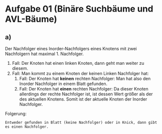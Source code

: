 # Aufgabe 01 (Binäre Suchbäume und AVL-Bäume)

## a)

Der Nachfolger eines Inorder-Nachfolgers eines Knotens mit zwei Nachfolgern hat maximal 1. Nachfolger.

1. Fall: Der Knoten hat einen linken Knoten, dann geht man weiter zu diesem.
2. Fall: Man kommt zu einem Knoten der keinen Linken Nachfolger hat:
    1. Fall: Der Knoten hat **keinen** rechten Nachfolger: Man hat also den Inorder Nachfolger in einem Blatt gefunden.
    2. Fall: Der Knoten hat **einen** rechten Nachfolger: Da dieser Knoten allerdings der rechte Nachfolger ist, ist dessen Wert größer als der des aktuellen Knotens. Somit ist der aktuelle Knoten der Inorder Nachfolger.

Folgerung:

    Entweder gefunden in Blatt (keine Nachfolger) oder in Knick, dann gibt es einen Nachfolger.